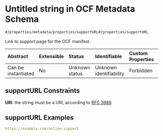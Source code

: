 # Untitled string in OCF Metadata Schema

```txt
#/properties/metadata/properties/supportURL#/properties/supportURL
```

Link to support page for the OCF manifest.

| Abstract            | Extensible | Status         | Identifiable            | Custom Properties | Additional Properties | Access Restrictions | Defined In                                                                       |
| :------------------ | :--------- | :------------- | :---------------------- | :---------------- | :-------------------- | :------------------ | :------------------------------------------------------------------------------- |
| Can be instantiated | No         | Unknown status | Unknown identifiability | Forbidden         | Allowed               | none                | [metadata.json*](../../0.0.1/schema/common/metadata.json "open original schema") |

## supportURL Constraints

**URI**: the string must be a URI, according to [RFC 3986](https://tools.ietf.org/html/rfc3986 "check the specification")

## supportURL Examples

```yaml
https://example.com/online-support

```
